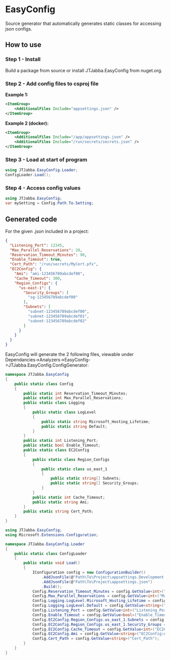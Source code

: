 # EasyConfig
Source generator that automatically generates static classes for accessing json configs.

## How to use

### Step 1 - Install
Build a package from source or install JTJabba.EasyConfig from nuget.org.

### Step 2 - Add config files to csproj file
**Example 1:**
```xml
<ItemGroup>
    <AdditionalFiles Include="appsettings.json" />
</ItemGroup>
```

**Example 2 (docker):**
```xml
<ItemGroup>
    <AdditionalFiles Include="/app/appsettings.json" />
    <AdditionalFiles Include="/run/secrets/secrets.json" />
</ItemGroup>
```

### Step 3 - Load at start of program
```csharp
using JTJabba.EasyConfig.Loader;
ConfigLoader.Load();
```

### Step 4 - Access config values
```csharp
using JTJabba.EasyConfig;
var mySetting = Config.Path.To.Setting;
```

## Generated code
For the given .json included in a project:
```json
{
  "Listening_Port": 12345,
  "Max_Parallel_Reservations": 20,
  "Reservation_Timeout_Minutes": 90,
  "Enable_Timeout": true,
  "Cert_Path": "/run/secrets/MyCert.pfx",
  "EC2Config": {
    "Ami": "ami-123456789abcdef00",
    "Cache_Timeout": 300,
    "Region_Configs": {
      "us-east-1": {
        "Security_Groups": [
          "sg-123456789abcdef00"
        ],
        "Subnets": [
          "subnet-123456789abcdef00",
          "subnet-123456789abcdef01",
          "subnet-123456789abcdef02"
        ]
      }
    }
  }
}
```
EasyConfig will generate the 2 following files, viewable under Dependancies->Analyzers->EasyConfig->JTJabba.EasyConfig.ConfigGenerator:
```csharp
namespace JTJabba.EasyConfig
{
    public static class Config
    {
        public static int Reservation_Timeout_Minutes;
        public static int Max_Parallel_Reservations;
        public static class Logging
        {
            public static class LogLevel
            {
                public static string Microsoft_Hosting_Lifetime;
                public static string Default;
            }
        }
        public static int Listening_Port;
        public static bool Enable_Timeout;
        public static class EC2Config
        {
            public static class Region_Configs
            {
                public static class us_east_1
                {
                    public static string[] Subnets;
                    public static string[] Security_Groups;
                }
            }
            public static int Cache_Timeout;
            public static string Ami;
        }
        public static string Cert_Path;
    }
}
```
```csharp
using JTJabba.EasyConfig;
using Microsoft.Extensions.Configuration;

namespace JTJabba.EasyConfig.Loader
{
    public static class ConfigLoader
    {
        public static void Load()
        {
            IConfiguration config = new ConfigurationBuilder()
                .AddJsonFile(@"Path\To\Project\appsettings.Development.json")
                .AddJsonFile(@"Path\To\Project\appsettings.json")
                .Build();
            Config.Reservation_Timeout_Minutes = config.GetValue<int>("Reservation_Timeout_Minutes");
            Config.Max_Parallel_Reservations = config.GetValue<int>("Max_Parallel_Reservations");
            Config.Logging.LogLevel.Microsoft_Hosting_Lifetime = config.GetValue<string>("Logging:LogLevel:Microsoft.Hosting.Lifetime");
            Config.Logging.LogLevel.Default = config.GetValue<string>("Logging:LogLevel:Default");
            Config.Listening_Port = config.GetValue<int>("Listening_Port");
            Config.Enable_Timeout = config.GetValue<bool>("Enable_Timeout");
            Config.EC2Config.Region_Configs.us_east_1.Subnets = config.GetSection("EC2Config:Region_Configs:us-east-1:Subnets").Get<string[]>();
            Config.EC2Config.Region_Configs.us_east_1.Security_Groups = config.GetSection("EC2Config:Region_Configs:us-east-1:Security_Groups").Get<string[]>();
            Config.EC2Config.Cache_Timeout = config.GetValue<int>("EC2Config:Cache_Timeout");
            Config.EC2Config.Ami = config.GetValue<string>("EC2Config:Ami");
            Config.Cert_Path = config.GetValue<string>("Cert_Path");
        }
    }
}
```
